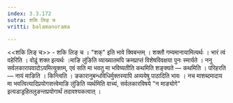 ```yaml
---
index: 3.3.172
sutra: शकि लिङ् च
vritti: balamanorama

---
```

<<शकि लिङ् च>> - शकि लिङ् च । "शक्" इति भावे क्विबन्तम् । शक्तौ गम्यमानायामित्यर्थः । भारं त्वं वहेरिति । वोढुं शक्त इत्यर्थः ।माङि लु॑ङिति व्याख्यातमपि क्रमप्राप्तं विशेषविवक्षया पुनः स्मार्यते । ननु सर्वलकारापवादोऽयमित्युक्तम्, एवं सति मा भवतु मा भविष्यतीति कथमिति शङ्क्यते  —  कथमिति । परिहरति —  नायं माङिति । किन्त्विति । ङकारानुबन्धविधिर्मुक्तस्यापि अव्ययेषु पाठादिति भावः । नच माशब्दमादाय मा भवत्वित्यादिप्रयोगसत्त्वेमाङि लु॑ङिति व्यर्थमिति वाच्यं, सर्वलकारविषये "न माङ्योगे" इत्यडाड्रहितलुङन्तप्रयोगार्थं तदावश्यकत्वात् । 